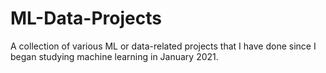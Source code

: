 # ML-Data-Projects
A collection of various ML or data-related projects that I have done since I began studying machine learning in January 2021.
